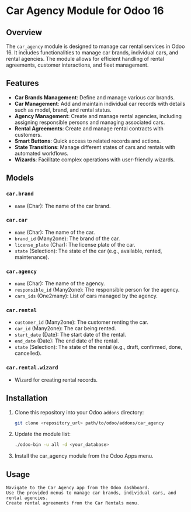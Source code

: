 # Car Agency Module for Odoo 16

## Overview

The `car_agency` module is designed to manage car rental services in Odoo 16. It includes functionalities to manage car brands, individual cars, and rental agencies. The module allows for efficient handling of rental agreements, customer interactions, and fleet management.

## Features

- **Car Brands Management**: Define and manage various car brands.
- **Car Management**: Add and maintain individual car records with details such as model, brand, and rental status.
- **Agency Management**: Create and manage rental agencies, including assigning responsible persons and managing associated cars.
- **Rental Agreements**: Create and manage rental contracts with customers.
- **Smart Buttons**: Quick access to related records and actions.
- **State Transitions**: Manage different states of cars and rentals with automated workflows.
- **Wizards**: Facilitate complex operations with user-friendly wizards.

## Models

### `car.brand`
- `name` (Char): The name of the car brand.

### `car.car`
- `name` (Char): The name of the car.
- `brand_id` (Many2one): The brand of the car.
- `license_plate` (Char): The license plate of the car.
- `state` (Selection): The state of the car (e.g., available, rented, maintenance).

### `car.agency`
- `name` (Char): The name of the agency.
- `responsible_id` (Many2one): The responsible person for the agency.
- `cars_ids` (One2many): List of cars managed by the agency.

### `car.rental`
- `customer_id` (Many2one): The customer renting the car.
- `car_id` (Many2one): The car being rented.
- `start_date` (Date): The start date of the rental.
- `end_date` (Date): The end date of the rental.
- `state` (Selection): The state of the rental (e.g., draft, confirmed, done, cancelled).

### `car.rental.wizard`
- Wizard for creating rental records.

## Installation

1. Clone this repository into your Odoo `addons` directory:
   ```bash
   git clone <repository_url> path/to/odoo/addons/car_agency
2. Update the module list:
   ```bash
   ./odoo-bin -u all -d <your_database>
3. Install the car_agency module from the Odoo Apps menu.

## Usage

    Navigate to the Car Agency app from the Odoo dashboard.
    Use the provided menus to manage car brands, individual cars, and rental agencies.
    Create rental agreements from the Car Rentals menu.
   

